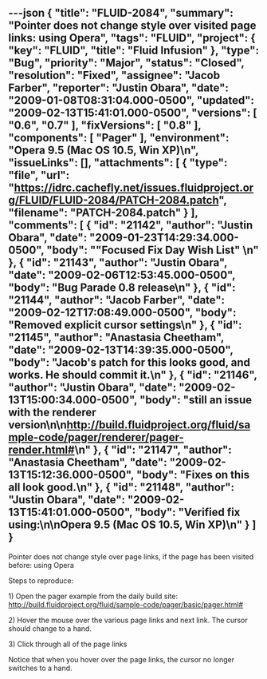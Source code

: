 ---json
{
  "title": "FLUID-2084",
  "summary": "Pointer does not change style over visited page links: using Opera",
  "tags": "FLUID",
  "project": {
    "key": "FLUID",
    "title": "Fluid Infusion"
  },
  "type": "Bug",
  "priority": "Major",
  "status": "Closed",
  "resolution": "Fixed",
  "assignee": "Jacob Farber",
  "reporter": "Justin Obara",
  "date": "2009-01-08T08:31:04.000-0500",
  "updated": "2009-02-13T15:41:01.000-0500",
  "versions": [
    "0.6",
    "0.7"
  ],
  "fixVersions": [
    "0.8"
  ],
  "components": [
    "Pager"
  ],
  "environment": "Opera 9.5 (Mac OS 10.5, Win XP)\n",
  "issueLinks": [],
  "attachments": [
    {
      "type": "file",
      "url": "https://idrc.cachefly.net/issues.fluidproject.org/FLUID/FLUID-2084/PATCH-2084.patch",
      "filename": "PATCH-2084.patch"
    }
  ],
  "comments": [
    {
      "id": "21142",
      "author": "Justin Obara",
      "date": "2009-01-23T14:29:34.000-0500",
      "body": "\"Focused Fix Day Wish List\"&#x20;\n"
    },
    {
      "id": "21143",
      "author": "Justin Obara",
      "date": "2009-02-06T12:53:45.000-0500",
      "body": "Bug Parade 0.8 release\n"
    },
    {
      "id": "21144",
      "author": "Jacob Farber",
      "date": "2009-02-12T17:08:49.000-0500",
      "body": "Removed explicit cursor settings\n"
    },
    {
      "id": "21145",
      "author": "Anastasia Cheetham",
      "date": "2009-02-13T14:39:35.000-0500",
      "body": "Jacob's patch for this looks good, and works. He should commit it.\n"
    },
    {
      "id": "21146",
      "author": "Justin Obara",
      "date": "2009-02-13T15:00:34.000-0500",
      "body": "still an issue with the renderer version\n\n<http://build.fluidproject.org/fluid/sample-code/pager/renderer/pager-render.html#>\n"
    },
    {
      "id": "21147",
      "author": "Anastasia Cheetham",
      "date": "2009-02-13T15:12:36.000-0500",
      "body": "Fixes on this all look good.\n"
    },
    {
      "id": "21148",
      "author": "Justin Obara",
      "date": "2009-02-13T15:41:01.000-0500",
      "body": "Verified fix using:\n\nOpera 9.5 (Mac OS 10.5, Win XP)\n"
    }
  ]
}
---
Pointer does not change style over page links, if the page has been visited before: using Opera

Steps to reproduce:

1\) Open the pager example from the daily build site:\
<http://build.fluidproject.org/fluid/sample-code/pager/basic/pager.html#>

2\) Hover the mouse over the various page links and  next link. The cursor should change to a hand.

3\) Click through all of the page links

Notice that when you hover over the page links, the cursor no longer switches to a hand.

        